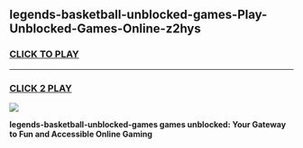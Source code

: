 
## legends-basketball-unblocked-games-Play-Unblocked-Games-Online-z2hys
<h3>
<a href="https://premium76.site?title=legends-basketball-unblocked-games&ref=25A">CLICK TO PLAY</a></h3>
<hr>

<h3>
<a href="https://premium76.site?title=legends-basketball-unblocked-games&ref=25A">CLICK 2 PLAY</a>
  
</h3>

<a href="https://premium76.site?title=legends-basketball-unblocked-games&ref=25A"><img src="https://clearcache.store/games.png"></a>


**legends-basketball-unblocked-games games unblocked: Your Gateway to Fun and Accessible Online Gaming**
